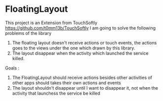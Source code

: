 FloatingLayout
===========

This project is an Extension from TouchSoftly https://github.com/t0mm13b/TouchSoftly
I am going to solve the following problems of the library 

1. The floating layout doesn't receive actions or touch events, the actions goes to the views under the one which drawn by this library. 
2. The layout disappear when the activity which launched the service killed.

Goals :

1. The FloatingLayout should receive actions besides other activities of other apps should takes their own actions and events
2. The layout shouldn't disappear until I want to disappear it, not when the activity that launchess the service be killed 